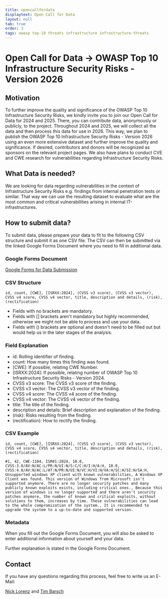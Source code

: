 ```yaml
---
title: opencallfordata
displaytext: Open Call for Data
layout: null
tab: true
order: 3
tags: owasp top-10 threats infrastructure infrastructure-threats
---
```


# Open Call for Data -> OWASP Top 10 Infrastructure Security Risks - Version 2026

## Motivation

To further improve the quality and significance of the OWASP Top 10 Infrastructure Security Risks, we kindly invite you to join our Open Call for Data for 2024 and 2025. There, you can contribute data, anonymously or publicly, to the project. Throughout 2024 and 2025, we will collect all the data and then process this data for use in 2026. This way, we plan to publish the OWASP Top 10 Infrastructure Security Risks - Version 2026 using an even more extensive dataset and further improve the quality and significance. If desired, contributors and donors will be recognized as sponsors on the relevant project pages. We also have plans to conduct CVE and CWE research for vulnerabilities regarding Infrastructure Security Risks.

## What Data is needed?

We are looking for data regarding vulnerabilities in the context of Infrastructure Security Risks e.g. findings from internal penetration tests or similar.
That way we can use the resulting dataset to evaluate what are the most common and critical vulnerabilities arising in internal IT-infrastructures.

## How to submit data?

To submit data, please prepare your data to fit to the following CSV structure and submit it as one CSV file.
The CSV can then be submitted via the linked Google Forms Document where you need to fill in additional data.

### Google Forms Document

[Google Forms for Data Submission](https://forms.gle/m4iTGL3baKZvzHAB7)

### CSV Structure

```text
id, count, [CWE], [ISRXX:2024], (CVSS v3 score), (CVSS v3 vector), CVSS v4 score, CVSS v4 vector, title, description and details, (risk), (rectification)
```

- Fields with no brackets are mandatory.
- Fields with [] brackets aren't mandatory but highly recommended, otherwise we might not be able to process and use your data.
- Fields with () brackets are optional and doesn't need to be filled out but would help us in the later stages of the analysis.

### Field Explanation

- id: Rolling identifier of finding.
- count: How many times this finding was found.
- \[CWE\]: If possible, relating CWE Number.
- \[ISRXX:2024\]: If possible, relating number of OWASP Top 10 Infrastructure Security Risks - Version 2024.
- CVSS v3 score: The CVSS v3 score of the finding.
- CVSS v3 vector: The CVSS v3 vector of the finding.
- CVSS v4 score: The CVSS v4 score of the finding.
- CVSS v4 vector: The CVSS v4 vector of the finding.
- title: The title of the finding.
- description and details: Brief description and explanation of the finding.
- (risk): Risks resulting from the finding.
- (rectification): How to rectify the finding.

### CSV Example

```text
id, count, [CWE], [ISRXX:2024], (CVSS v3 score), (CVSS v3 vector), CVSS v4 score, CVSS v4 vector, title, description and details, (risk), (rectification)

#1, 42, CWE-1104, ISR01:2024, 10.0, CVSS:3.0/AV:N/AC:L/PR:N/UI:N/S:C/C:H/I:H/A:H, 10.0, CVSS:4.0/AV:N/AC:L/AT:N/PR:N/UI:N/VC:H/VI:H/VA:H/SC:H/SI:H/SA:H, Unsupported windows XP client with known vulnerabilities, A Windows XP Client was found. This version of Windows from Microsoft isn't supported anymore. There are no longer security patches and many publicly known exploits exists, including critical ones., Because this version of windows is no longer supported and there aren't security patches anymore, the number of known and critical exploits, without solutions to them, increases by time. These vulnerabilities can lead to the whole compromization of the system., It is recommended to upgrade the system to a up-to-date and supported version.
```

### Metadata

When you fill out the Google Forms Document, you will also be asked to enter additional information about yourself and your data.

Further explanation is stated in the Google Forms Document.

## Contact

If you have any questions regarding this process, feel free to write us an E-Mail:

[Nick Lorenz](mailto:nick.lorenz@owasp.org) and [Tim Barsch](mailto:tim.barsch@owasp.org)
